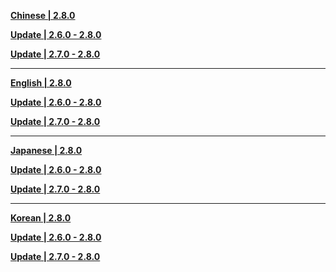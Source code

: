 **[Chinese | 2.8.0](https://autopatchcn.yuanshen.com/client_app/download/pc_zip/20220625003700_3RiwWggLSQ14iInN/Audio_Chinese_2.8.0.zip)**

**[Update | 2.6.0 - 2.8.0](https://autopatchcn.yuanshen.com/client_app/update/hk4e_cn/18/zh-cn_2.6.0_2.8.0_hdiff_3XkJ69EusVlhK0ZT.zip)**

**[Update | 2.7.0 - 2.8.0](https://autopatchcn.yuanshen.com/client_app/update/hk4e_cn/18/zh-cn_2.7.0_2.8.0_hdiff_RQ423ptsTU0xBlvi.zip)**

---

**[English | 2.8.0](https://autopatchcn.yuanshen.com/client_app/download/pc_zip/20220625003700_3RiwWggLSQ14iInN/Audio_English(US)_2.8.0.zip)**

**[Update | 2.6.0 - 2.8.0](https://autopatchcn.yuanshen.com/client_app/update/hk4e_cn/18/en-us_2.6.0_2.8.0_hdiff_76vp3Hn95syWFSTf.zip)**

**[Update | 2.7.0 - 2.8.0](https://autopatchcn.yuanshen.com/client_app/update/hk4e_cn/18/en-us_2.7.0_2.8.0_hdiff_bz3cEd7CMIsq8ak9.zip)**

---

**[Japanese | 2.8.0](https://autopatchcn.yuanshen.com/client_app/download/pc_zip/20220625003700_3RiwWggLSQ14iInN/Audio_Japanese_2.8.0.zip)**

**[Update | 2.6.0 - 2.8.0](https://autopatchcn.yuanshen.com/client_app/update/hk4e_cn/18/ja-jp_2.6.0_2.8.0_hdiff_eVi6nIOGaAmKxNtp.zip)**

**[Update | 2.7.0 - 2.8.0](https://autopatchcn.yuanshen.com/client_app/update/hk4e_cn/18/ja-jp_2.7.0_2.8.0_hdiff_5HizfaeoOwqklumD.zip)**

---

**[Korean | 2.8.0](https://autopatchcn.yuanshen.com/client_app/download/pc_zip/20220625003700_3RiwWggLSQ14iInN/Audio_Korean_2.8.0.zip)**

**[Update | 2.6.0 - 2.8.0](https://autopatchcn.yuanshen.com/client_app/update/hk4e_cn/18/ko-kr_2.6.0_2.8.0_hdiff_R1Yv6U7ESAfenGgO.zip)**

**[Update | 2.7.0 - 2.8.0](https://autopatchcn.yuanshen.com/client_app/update/hk4e_cn/18/ko-kr_2.7.0_2.8.0_hdiff_eXNaWnorU52ysCxB.zip)**
